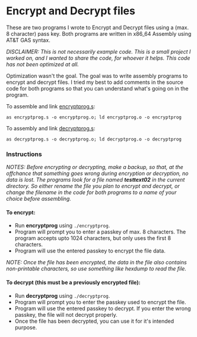 # Encrypt and Decrypt files
These are two programs I wrote to Encrypt and Decrypt files using a (max. 8 character) pass key.
Both programs are written in x86_64 Assembly using AT&T GAS syntax. 

_DISCLAIMER: This is not necessarily example code. This is a small project I worked on, and I wanted to share the code, for whoever it helps. This code has not been optimized at all._

Optimization wasn't the goal. The goal was to write assembly programs to encrypt and decrypt files.
I tried my best to add comments in the source code for both programs so that you can understand what's going on in the program.

To assemble and link [encryptprog.s](https://github.com/Demkeys/x86_64AssemblyATTGASExamples/blob/master/MyProjects/EncryptAndDecryptFile/encryptprog.s):

`as encryptprog.s -o encryptprog.o; ld encryptprog.o -o encryptprog`

To assembly and link [decryptprog.s](https://github.com/Demkeys/x86_64AssemblyATTGASExamples/blob/master/MyProjects/EncryptAndDecryptFile/decryptprog.s):

`as decryptprog.s -o decryptprog.o; ld decryptprog.o -o decryptprog`

### Instructions
_NOTES:
Before encrypting or decrypting, make a backup, so that, at the offchance that something goes wrong during encryption or decryption, no data is lost.
The programs look for a file named __testtext02__ in the current directory. So either rename the file you plan to encrypt and decrypt, or change the filename in the code for both programs to a name of your choice before assembling._
#### To encrypt:
* Run __encryptprog__ using `./encryptprog`. 
* Program will prompt you to enter a passkey of max. 8 characters. The program accepts upto 1024 characters, but only uses the first 8 characters.
* Program will use the entered passkey to encrypt the file data.

_NOTE: Once the file has been encrypted, the data in the file also contains non-printable characters, so use something like hexdump to read the file._

#### To decrypt (this must be a previously encrypted file):
* Run __decryptprog__ using `./decryptprog`. 
* Program will prompt you to enter the passkey used to encrypt the file. 
* Program will use the entered passkey to decrypt. If you enter the wrong passkey, the file will not decrypt properly.
* Once the file has been decrypted, you can use it for it's intended purpose.

